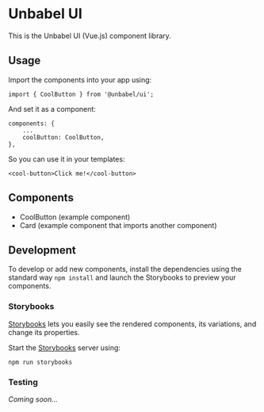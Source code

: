 # Unbabel UI
This is the Unbabel UI (Vue.js) component library.

## Usage
Import the components into your app using:

```
import { CoolButton } from '@unbabel/ui';
```

And set it as a component:
```
components: {
	...
	coolButton: CoolButton,
},
```

So you can use it in your templates:
```
<cool-button>Click me!</cool-button>
```

## Components
- CoolButton (example component)
- Card (example component that imports another component)

## Development
To develop or add new components, install the dependencies using the standard way `npm install` and launch the Storybooks to preview your components.

### Storybooks
[Storybooks](https://storybook.js.org/basics/guide-vue/) lets you easily see the rendered components, its variations, and change its properties.

Start the [Storybooks](https://storybook.js.org/basics/guide-vue/) server using:
```
npm run storybooks
```

### Testing
_Coming soon..._